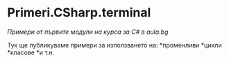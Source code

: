 ﻿# Primeri.CSharp.terminal
*Примери от първите модули на курса за C# в aula.bg*

Тук ще публикуваме примери за използването на:
*променливи
*цикли
*класове
*и т.н.